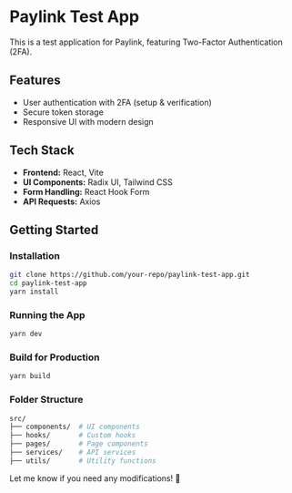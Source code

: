# Paylink Test App

This is a test application for Paylink, featuring Two-Factor Authentication (2FA).

## Features

- User authentication with 2FA (setup & verification)
- Secure token storage
- Responsive UI with modern design

## Tech Stack

- **Frontend:** React, Vite
- **UI Components:** Radix UI, Tailwind CSS
- **Form Handling:** React Hook Form
- **API Requests:** Axios

## Getting Started

### Installation

```sh
git clone https://github.com/your-repo/paylink-test-app.git
cd paylink-test-app
yarn install
```

### Running the App

```sh
yarn dev
```

### Build for Production

```sh
yarn build
```

### Folder Structure
```sh
src/
├── components/  # UI components
├── hooks/       # Custom hooks
├── pages/       # Page components
├── services/    # API services
├── utils/       # Utility functions
```
Let me know if you need any modifications! 🚀

